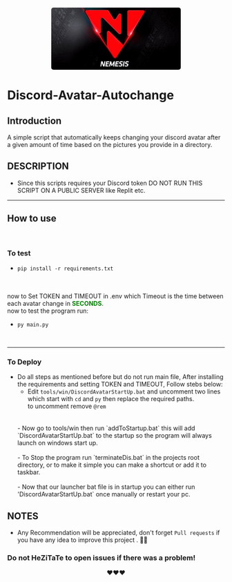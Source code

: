 <p align="center">
<img src="NEMESIS_TEAM_LOGO.jpg" alt="NEMESIS TEAM LOGO" style="border-radius:5px"/>
</p>

# Discord-Avatar-Autochange

## Introduction
A simple script that automatically keeps changing your discord avatar after a given amount of time based on the pictures you provide in a directory.


## DESCRIPTION
 - Since this scripts requires your Discord token DO NOT RUN THIS SCRIPT ON A PUBLIC SERVER like Replit etc.

---
## How to use

<br>

### To test

- ``` pip install -r requirements.txt ```
<br>
<br>
now to Set TOKEN and TIMEOUT in .env which Timeout is the time between each avatar change in <b style="color:green;">SECONDS</b>.
<br>
now to test the program run:

-  ``` py main.py ```


<br>

---

### To Deploy
- Do all steps as mentioned before but do not run main file, After installing the requirements and setting TOKEN and TIMEOUT, Follow stebs below:
  - Edit `tools/win/DiscordAvatarStartUp.bat` and uncomment two lines which start with `cd` and `py` then replace the required paths. 
  <br> to uncomment remove `@rem`
  <br>
  <br>
  - Now go to tools/win then run `addToStartup.bat` this will add `DiscordAvatarStartUp.bat` to the startup so the program will always launch on windows start up.
  <br>
  <br>
  - To Stop the program run `terminateDis.bat` in the projects root directory, or to make it simple you can make a shortcut or add it to taskbar.
  <br>
  <br>
  - Now that our launcher bat file is in startup you can either run 'DiscordAvatarStartUp.bat` once manually or restart your pc.

## NOTES
- Any Recommendation will be appreciated, don't forget `Pull requests` if you have any idea to improve this project . 👙🤺


### Do not HeZiTaTe to open issues if there was a problem!
<p align="center">
❤️❤️❤️
</p>
